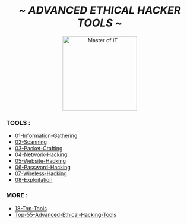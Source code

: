 <center><h1><i>~ ADVANCED ETHICAL HACKER TOOLS ~</i></h1></center>

<p align="center"><img src="./0011.png" alt="Master of IT" width="200"/></p>

### TOOLS :
- [01-Information-Gathering](https://github.com/Xcod3bughunt3r/Advanced-Ethical-Hacker-Tools/blob/main/01-Information-Gathering.md)
- [02-Scanning](https://github.com/Xcod3bughunt3r/Advanced-Ethical-Hacker-Tools/blob/main/02-Scanning.md)
- [03-Packet-Crafting](https://github.com/Xcod3bughunt3r/Advanced-Ethical-Hacker-Tools/blob/main/03-Packet-Crafting.md)
- [04-Network-Hacking](https://github.com/Xcod3bughunt3r/Advanced-Ethical-Hacker-Tools/blob/main/04-Network-Hacking.md)
- [05-Website-Hacking](https://github.com/Xcod3bughunt3r/Advanced-Ethical-Hacker-Tools/blob/main/05-Website-Hacking.md)
- [06-Password-Hacking](https://github.com/Xcod3bughunt3r/Advanced-Ethical-Hacker-Tools/blob/main/06-Password-Hacking.md)
- [07-Wireless-Hacking](https://github.com/Xcod3bughunt3r/Advanced-Ethical-Hacker-Tools/blob/main/07-Wireless-Hacking.md)
- [08-Exploitation](https://github.com/Xcod3bughunt3r/Advanced-Ethical-Hacker-Tools/blob/main/08-Exploitation.md)

### MORE :
- [18-Top-Tools](https://github.com/Xcod3bughunt3r/Advanced-Ethical-Hacker-Tools/blob/main/18-Top-Tools.md)
- [Top-55-Advanced-Ethical-Hacking-Tools](https://github.com/Xcod3bughunt3r/Advanced-Ethical-Hacker-Tools/blob/main/Top-55-Advanced-Ethical-Hacking-Tools.md)

